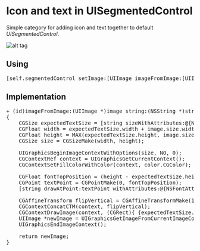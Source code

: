 # Icon and text in UISegmentedControl

Simple category for adding icon and text together to default <i>UISegmentedControl</i>.

![alt tag](https://raw.github.com/maximbilan/UISegmentedControl_IconAndText/master/img/img1.png)
## Using
<pre>
[self.segmentedControl setImage:[UIImage imageFromImage:[UIImage imageNamed:@"star"] string:@"First" font:[UIFont color:[UIColor clearColor]] forSegmentAtIndex:0];
</pre>
## Implementation
<pre>
+ (id)imageFromImage:(UIImage *)image string:(NSString *)string font:(UIFont *)font color:(UIColor *)color
{
	CGSize expectedTextSize = [string sizeWithAttributes:@{NSFontAttributeName: font}];
	CGFloat width = expectedTextSize.width + image.size.width;
	CGFloat height = MAX(expectedTextSize.height, image.size.width);
	CGSize size = CGSizeMake(width, height);
	
	UIGraphicsBeginImageContextWithOptions(size, NO, 0);
	CGContextRef context = UIGraphicsGetCurrentContext();
	CGContextSetFillColorWithColor(context, color.CGColor);
	
	CGFloat fontTopPosition = (height - expectedTextSize.height) * 0.5;
	CGPoint textPoint = CGPointMake(0, fontTopPosition);
	[string drawAtPoint:textPoint withAttributes:@{NSFontAttributeName: font}];
	
	CGAffineTransform flipVertical = CGAffineTransformMake(1, 0, 0, -1, 0, size.height);
	CGContextConcatCTM(context, flipVertical);
	CGContextDrawImage(context, (CGRect){ {expectedTextSize.width, (height - image.size.height) * 0.5}, {image.size.width, image.size.height} }, [image CGImage]);
	UIImage *newImage = UIGraphicsGetImageFromCurrentImageContext();
	UIGraphicsEndImageContext();
	
	return newImage;
}
</pre>
